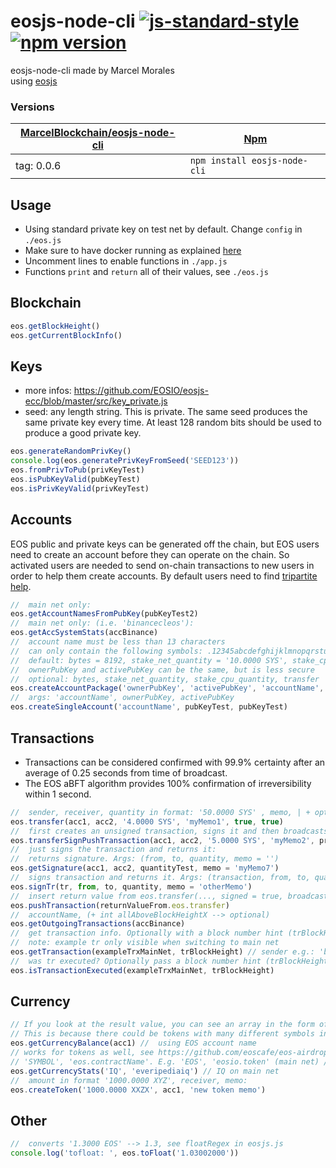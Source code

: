 # eosjs-node-cli [![js-standard-style](https://img.shields.io/badge/code%20style-standard-brightgreen.svg)](http://standardjs.com) [![npm version](https://badge.fury.io/js/eosjs-node-cli.svg)](https://www.npmjs.com/package/eosjs-node-cli)


eosjs-node-cli made by Marcel Morales  
using [eosjs](https://github.com/EOSIO/eosjs) 

### Versions

| [MarcelBlockchain/eosjs-node-cli](/MarcelBlockchain/eosjs-node-cli) | [Npm](https://www.npmjs.com/package/eosjs-node-cli)  |
| --- | --- |
| tag: 0.0.6 | `npm install eosjs-node-cli` |
  
## Usage
* Using standard private key on test net by default. Change ```config``` in ```./eos.js```
* Make sure to have docker running as explained [here](https://github.com/EOSIO/eosjs/tree/master/docker)
* Uncomment lines to enable functions in ```./app.js``` 
* Functions ```print``` and ```return``` all of their values, see ```./eos.js```
  
## Blockchain
```js
eos.getBlockHeight()
eos.getCurrentBlockInfo()
```

## Keys
* more infos: https://github.com/EOSIO/eosjs-ecc/blob/master/src/key_private.js  
* seed: any length string. This is private. The same seed produces the same private key every time. At least 128 random bits should be used to produce a good private key.
```js
eos.generateRandomPrivKey()
console.log(eos.generatePrivKeyFromSeed('SEED123'))
eos.fromPrivToPub(privKeyTest)
eos.isPubKeyValid(pubKeyTest)
eos.isPrivKeyValid(privKeyTest)
```

## Accounts
EOS public and private keys can be generated off the chain, but EOS users need to create an account before they can operate on the chain. So activated users are needed to send on-chain transactions to new users in order to help them create accounts. By default users need to find [tripartite help](https://www.zeos.co/).  
```js 
//  main net only:  
eos.getAccountNamesFromPubKey(pubKeyTest2)
//  main net only: (i.e. 'binancecleos'):
eos.getAccSystemStats(accBinance)
//  account name must be less than 13 characters
//  can only contain the following symbols: .12345abcdefghijklmnopqrstuvwxyz:
//  default: bytes = 8192, stake_net_quantity = '10.0000 SYS', stake_cpu_quantity = '10.0000 SYS', transfer = 0:
//  ownerPubKey and activePubKey can be the same, but is less secure
//  optional: bytes, stake_net_quantity, stake_cpu_quantity, transfer
eos.createAccountPackage('ownerPubKey', 'activePubKey', 'accountName', bytes, stake_net_quantity, stake_cpu_quantity, transfer)
//  args: 'accountName', ownerPubKey, activePubKey
eos.createSingleAccount('accountName', pubKeyTest, pubKeyTest)
```  
  
## Transactions  
* Transactions can be considered confirmed with 99.9% certainty after an average of 0.25 seconds from time of broadcast.
* The EOS aBFT algorithm provides 100% confirmation of irreversibility within 1 second.
```js 
//  sender, receiver, quantity in format: '50.0000 SYS' , memo, | + optional: sign = true, broadcast = true
eos.transfer(acc1, acc2, '4.0000 SYS', 'myMemo1', true, true)
//  first creates an unsigned transaction, signs it and then broadcasts it. All separately. See logs()
eos.transferSignPushTransaction(acc1, acc2, '5.0000 SYS', 'myMemo2', privKeyTest)
//  just signs the transaction and returns it:
//  returns signature. Args: (from, to, quantity, memo = '')
eos.getSignature(acc1, acc2, quantityTest, memo = 'myMemo7')
//  signs transaction and returns it. Args: (transaction, from, to, quantity, memo = '')
eos.signTr(tr, from, to, quantity, memo = 'otherMemo')
//  insert return value from eos.transfer(..., signed = true, broadcast = false);
eos.pushTransaction(returnValueFrom.eos.transfer)
//  accountName, (+ int allAboveBlockHeightX --> optional)
eos.getOutgoingTransactions(accBinance)
//  get transaction info. Optionally with a block number hint (trBlockHeight)
//  note: example tr only visible when switching to main net
eos.getTransaction(exampleTrxMainNet, trBlockHeight) // sender e.g.: 'binancecleos' on main net
//  was tr executed? Optionally pass a block number hint (trBlockHeight). Returns bool
eos.isTransactionExecuted(exampleTrxMainNet, trBlockHeight)
```
  
## Currency  
```js
// If you look at the result value, you can see an array in the form of a string.
// This is because there could be tokens with many different symbols in the account
eos.getCurrencyBalance(acc1) //  using EOS account name
// works for tokens as well, see https://github.com/eoscafe/eos-airdrops
// 'SYMBOL', 'eos.contractName'. E.g. 'EOS', 'eosio.token' (main net) / 'SYS', 'eosio.token' (local test net)
eos.getCurrencyStats('IQ', 'everipediaiq') // IQ on main net
//  amount in format '1000.0000 XYZ', receiver, memo:
eos.createToken('1000.0000 XXZX', acc1, 'new token memo')
```

## Other  
```js 
//  converts '1.3000 EOS' --> 1.3, see floatRegex in eosjs.js
console.log('tofloat: ', eos.toFloat('1.03002000'))
```
